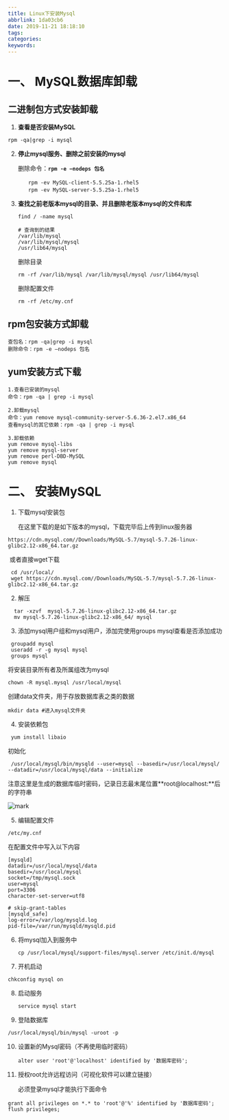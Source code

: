 ```yaml
---
title: Linux下安装Mysql
abbrlink: 1da03cb6
date: 2019-11-21 18:18:10
tags:
categories:
keywords:
---
```

# 一、 MySQL数据库卸载



## 二进制包方式安装卸载

1. **查看是否安装MySQL**

```
rpm -qa|grep -i mysql
```

2. **停止mysql服务、删除之前安装的mysql**

   删除命令：**`rpm -e –nodeps 包名`**

   ```
   　　rpm -ev MySQL-client-5.5.25a-1.rhel5
   　　rpm -ev MySQL-server-5.5.25a-1.rhel5
   ```

3. **查找之前老版本mysql的目录、并且删除老版本mysql的文件和库**

   ```
   find / -name mysql
   
   # 查询到的结果
   /var/lib/mysql
   /var/lib/mysql/mysql
   /usr/lib64/mysql  
   ```

   删除目录

   ```
   rm -rf /var/lib/mysql /var/lib/mysql/mysql /usr/lib64/mysql
   ```

   删除配置文件

   ```
   rm -rf /etc/my.cnf
   ```



## rpm包安装方式卸载

```
查包名：rpm -qa|grep -i mysql
删除命令：rpm -e –nodeps 包名
```



## yum安装方式下载

``` 
1.查看已安装的mysql
命令：rpm -qa | grep -i mysql

2.卸载mysql
命令：yum remove mysql-community-server-5.6.36-2.el7.x86_64
查看mysql的其它依赖：rpm -qa | grep -i mysql  

3.卸载依赖
yum remove mysql-libs
yum remove mysql-server
yum remove perl-DBD-MySQL
yum remove mysql

```



# 二、 安装MySQL



1. 下载mysql安装包

   在这里下载的是如下版本的mysql，下载完毕后上传到linux服务器

  ```
  https://cdn.mysql.com//Downloads/MySQL-5.7/mysql-5.7.26-linux-glibc2.12-x86_64.tar.gz
  ```

​	或者直接wget下载

```
 cd /usr/local/
 wget https://cdn.mysql.com//Downloads/MySQL-5.7/mysql-5.7.26-linux-glibc2.12-x86_64.tar.gz
```

2. 解压
  ```
	tar -xzvf  mysql-5.7.26-linux-glibc2.12-x86_64.tar.gz
	mv mysql-5.7.26-linux-glibc2.12-x86_64/ mysql
  ```

3. 添加mysql用户组和mysql用户，添加完使用groups mysql查看是否添加成功

```
 groupadd mysql
 useradd -r -g mysql mysql
 groups mysql
```

将安装目录所有者及所属组改为mysql

```
chown -R mysql.mysql /usr/local/mysql
```

创建data文件夹，用于存放数据库表之类的数据

```
mkdir data #进入mysql文件夹
```

4. 安装依赖包

```
 yum install libaio
```
初始化

```
 /usr/local/mysql/bin/mysqld --user=mysql --basedir=/usr/local/mysql/ --datadir=/usr/local/mysql/data --initialize
```

注意这里是生成的数据库临时密码，记录日志最末尾位置**root@localhost:**后的字符串

![mark](http://blog.xuejiangtao.com/blog/20210219/Rg6qbMXQAY2m.png?imageslim)

5. 编辑配置文件

 ```
/etc/my.cnf
 ```

在配置文件中写入以下内容

```
[mysqld]
datadir=/usr/local/mysql/data
basedir=/usr/local/mysql
socket=/tmp/mysql.sock
user=mysql
port=3306
character-set-server=utf8
 
# skip-grant-tables
[mysqld_safe]
log-error=/var/log/mysqld.log
pid-file=/var/run/mysqld/mysqld.pid
```

6. 将mysql加入到服务中

   ```
   cp /usr/local/mysql/support-files/mysql.server /etc/init.d/mysql
   ```

7.  开机启动

   ```
   chkconfig mysql on
   ```

8. 启动服务

   ```
   service mysql start
   ```

9. 登陆数据库

```
/usr/local/mysql/bin/mysql -uroot -p
```

10. 设置新的Mysql密码（不再使用临时密码）

    ```
    alter user 'root'@'localhost' identified by '数据库密码';
    ```

11. 授权root允许远程访问（可视化软件可以建立链接）

    必须登录mysql才能执行下面命令

```
grant all privileges on *.* to 'root'@'%' identified by '数据库密码';
flush privileges;
```

